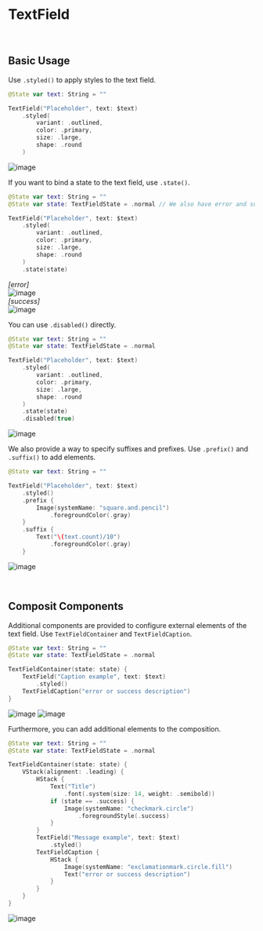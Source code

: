 # TextField
<br/>

## Basic Usage
Use `.styled()` to apply styles to the text field.
```swift
@State var text: String = ""

TextField("Placeholder", text: $text)
    .styled(
        variant: .outlined,
        color: .primary,
        size: .large,
        shape: .round
    )
```
![image](https://github.com/dodo849/DesignSystemBookApp/assets/71880682/d69f4916-55cb-475e-824c-46ddd9b0e41f)


If you want to bind a state to the text field, use `.state()`.
```swift
@State var text: String = ""
@State var state: TextFieldState = .normal // We also have error and success states.

TextField("Placeholder", text: $text)
    .styled(
        variant: .outlined,
        color: .primary,
        size: .large,
        shape: .round
    )
    .state(state)
```
_[error]_
<br/>
![image](https://github.com/dodo849/DesignSystemBookApp/assets/71880682/000a83af-5c48-4d68-a7e3-d41d9719f985)
<br/>
_[success]_
<br/>
![image](https://github.com/dodo849/DesignSystemBookApp/assets/71880682/67e62cef-d6d8-47c4-9c0d-e6dcc7e19051)


You can use `.disabled()` directly.
```swift
@State var text: String = ""
@State var state: TextFieldState = .normal

TextField("Placeholder", text: $text)
    .styled(
        variant: .outlined,
        color: .primary,
        size: .large,
        shape: .round
    )
    .state(state)
    .disabled(true)
```
![image](https://github.com/dodo849/DesignSystemBookApp/assets/71880682/5f29436e-efea-4288-9007-3eacb24118e0)

We also provide a way to specify suffixes and prefixes. Use `.prefix()` and `.suffix()` to add elements.
```swift
@State var text: String = ""

TextField("Placeholder", text: $text)
    .styled()
    .prefix {
        Image(systemName: "square.and.pencil")
            .foregroundColor(.gray)
    }
    .suffix {
        Text("\(text.count)/10")
            .foregroundColor(.gray)
    }
```
![image](https://github.com/dodo849/DesignSystemBookApp/assets/71880682/a664c710-1e04-494e-89de-50413a223acb)

<br/>

## Composit Components
Additional components are provided to configure external elements of the text field. 
Use `TextFieldContainer` and `TextFieldCaption`.

```swift
@State var text: String = ""
@State var state: TextFieldState = .normal

TextFieldContainer(state: state) {
    TextField("Caption example", text: $text)
        .styled()
    TextFieldCaption("error or success description")
}
```
![image](https://github.com/dodo849/DesignSystemBookApp/assets/71880682/01149a76-efe1-4cde-9d44-2e5f448814ee)
![image](https://github.com/dodo849/DesignSystemBookApp/assets/71880682/59856c93-0f79-4526-b2b7-5f9ebbe075ad)


Furthermore, you can add additional elements to the composition.
```swift
@State var text: String = ""
@State var state: TextFieldState = .normal

TextFieldContainer(state: state) {
    VStack(alignment: .leading) {
        HStack {
            Text("Title")
                .font(.system(size: 14, weight: .semibold))
            if (state == .success) {
                Image(systemName: "checkmark.circle")
                    .foregroundStyle(.success)
            }
        }
        TextField("Message example", text: $text)
            .styled()
        TextFieldCaption {
            HStack {
                Image(systemName: "exclamationmark.circle.fill")
                Text("error or success description")
            }
        }
    }
}
```
![image](https://github.com/dodo849/DesignSystemBookApp/assets/71880682/669de758-0bea-4347-bd38-4926e981c488)


